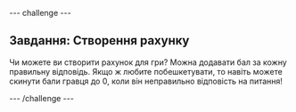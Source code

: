 \--- challenge \---

## Завдання: Створення рахунку

Чи можете ви створити рахунок для гри? Можна додавати бал за кожну правильну відповідь. Якщо ж любите побешкетувати, то навіть можете скинути бали гравця до 0, коли він неправильно відповість на питання!

\--- /challenge \---